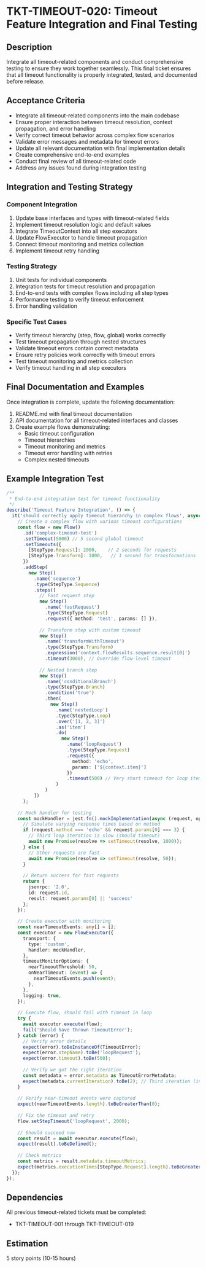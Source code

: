 # TKT-TIMEOUT-020: Timeout Feature Integration and Final Testing

## Description
Integrate all timeout-related components and conduct comprehensive testing to ensure they work together seamlessly. This final ticket ensures that all timeout functionality is properly integrated, tested, and documented before release.

## Acceptance Criteria
- Integrate all timeout-related components into the main codebase
- Ensure proper interaction between timeout resolution, context propagation, and error handling
- Verify correct timeout behavior across complex flow scenarios
- Validate error messages and metadata for timeout errors
- Update all relevant documentation with final implementation details
- Create comprehensive end-to-end examples
- Conduct final review of all timeout-related code
- Address any issues found during integration testing

## Integration and Testing Strategy

### Component Integration
1. Update base interfaces and types with timeout-related fields
2. Implement timeout resolution logic and default values
3. Integrate TimeoutContext into all step executors
4. Update FlowExecutor to handle timeout propagation
5. Connect timeout monitoring and metrics collection
6. Implement timeout retry handling

### Testing Strategy
1. Unit tests for individual components
2. Integration tests for timeout resolution and propagation
3. End-to-end tests with complex flows including all step types
4. Performance testing to verify timeout enforcement
5. Error handling validation

### Specific Test Cases
- Verify timeout hierarchy (step, flow, global) works correctly
- Test timeout propagation through nested structures
- Validate timeout errors contain correct metadata
- Ensure retry policies work correctly with timeout errors
- Test timeout monitoring and metrics collection
- Verify timeout handling in all step executors

## Final Documentation and Examples

Once integration is complete, update the following documentation:

1. README.md with final timeout documentation
2. API documentation for all timeout-related interfaces and classes
3. Create example flows demonstrating:
   - Basic timeout configuration
   - Timeout hierarchies
   - Timeout monitoring and metrics
   - Timeout error handling with retries
   - Complex nested timeouts

## Example Integration Test

```typescript
/**
 * End-to-end integration test for timeout functionality
 */
describe('Timeout Feature Integration', () => {
  it('should correctly apply timeout hierarchy in complex flows', async () => {
    // Create a complex flow with various timeout configurations
    const flow = new Flow()
      .id('complex-timeout-test')
      .setTimeout(5000) // 5 second global timeout
      .setTimeouts({
        [StepType.Request]: 2000,    // 2 seconds for requests
        [StepType.Transform]: 1000,   // 1 second for transformations
      })
      .addStep(
        new Step()
          .name('sequence')
          .type(StepType.Sequence)
          .steps([
            // Fast request step
            new Step()
              .name('fastRequest')
              .type(StepType.Request)
              .request({ method: 'test', params: [] }),
              
            // Transform step with custom timeout
            new Step()
              .name('transformWithTimeout')
              .type(StepType.Transform)
              .expression('context.flowResults.sequence.result[0]')
              .timeout(3000), // Override flow-level timeout
              
            // Nested branch step
            new Step()
              .name('conditionalBranch')
              .type(StepType.Branch)
              .condition('true')
              .then(
                new Step()
                  .name('nestedLoop')
                  .type(StepType.Loop)
                  .over('[1, 2, 3]')
                  .as('item')
                  .do(
                    new Step()
                      .name('loopRequest')
                      .type(StepType.Request)
                      .request({ 
                        method: 'echo', 
                        params: ['${context.item}'] 
                      })
                      .timeout(500) // Very short timeout for loop items
                  )
              )
          ])
      );
      
    // Mock handler for testing
    const mockHandler = jest.fn().mockImplementation(async (request, options) => {
      // Simulate varying response times based on method
      if (request.method === 'echo' && request.params[0] === 3) {
        // Third loop iteration is slow (should timeout)
        await new Promise(resolve => setTimeout(resolve, 1000));
      } else {
        // Other requests are fast
        await new Promise(resolve => setTimeout(resolve, 50));
      }
      
      // Return success for fast requests
      return { 
        jsonrpc: '2.0', 
        id: request.id, 
        result: request.params[0] || 'success' 
      };
    });
    
    // Create executor with monitoring
    const nearTimeoutEvents: any[] = [];
    const executor = new FlowExecutor({
      transport: {
        type: 'custom',
        handler: mockHandler,
      },
      timeoutMonitorOptions: {
        nearTimeoutThreshold: 50,
        onNearTimeout: (event) => {
          nearTimeoutEvents.push(event);
        },
      },
      logging: true,
    });
    
    // Execute flow, should fail with timeout in loop
    try {
      await executor.execute(flow);
      fail('Should have thrown TimeoutError');
    } catch (error) {
      // Verify error details
      expect(error).toBeInstanceOf(TimeoutError);
      expect(error.stepName).toBe('loopRequest');
      expect(error.timeout).toBe(500);
      
      // Verify we got the right iteration
      const metadata = error.metadata as TimeoutErrorMetadata;
      expect(metadata.currentIteration).toBe(2); // Third iteration (index 2)
    }
    
    // Verify near-timeout events were captured
    expect(nearTimeoutEvents.length).toBeGreaterThan(0);
    
    // Fix the timeout and retry
    flow.setStepTimeout('loopRequest', 2000);
    
    // Should succeed now
    const result = await executor.execute(flow);
    expect(result).toBeDefined();
    
    // Check metrics
    const metrics = result.metadata.timeoutMetrics;
    expect(metrics.executionTimes[StepType.Request].length).toBeGreaterThan(0);
  });
});
```

## Dependencies
All previous timeout-related tickets must be completed:
- TKT-TIMEOUT-001 through TKT-TIMEOUT-019

## Estimation
5 story points (10-15 hours) 